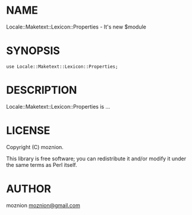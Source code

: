 # NAME

Locale::Maketext::Lexicon::Properties - It's new $module

# SYNOPSIS

    use Locale::Maketext::Lexicon::Properties;

# DESCRIPTION

Locale::Maketext::Lexicon::Properties is ...

# LICENSE

Copyright (C) moznion.

This library is free software; you can redistribute it and/or modify
it under the same terms as Perl itself.

# AUTHOR

moznion <moznion@gmail.com>
